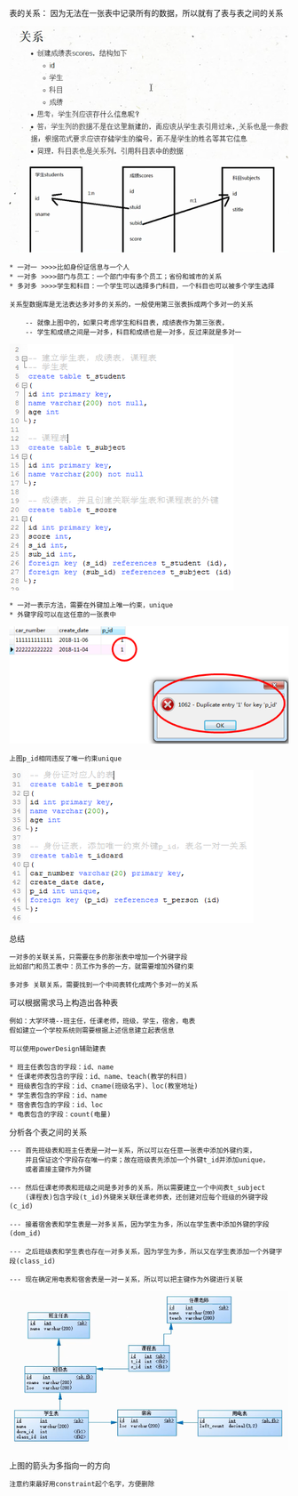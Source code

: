 表的关系： 因为无法在一张表中记录所有的数据，所以就有了表与表之间的关系

![表的关系](../picture/key6.png)

    * 一对一 >>>>比如身份证信息与一个人
    * 一对多 >>>>部门与员工：一个部门中有多个员工；省份和城市的关系
    * 多对多 >>>>学生和科目：一个学生可以选择多门科目，一个科目也可以被多个学生选择
    
    关系型数据库是无法表达多对多的关系的，一般使用第三张表拆成两个多对一的关系
    
        -- 就像上图中的，如果只考虑学生和科目表，成绩表作为第三张表，
        -- 学生和成绩之间是一对多，科目和成绩也是一对多，反过来就是多对一
        
![表的关系](../picture/key7.png) 

    * 一对一表示方法，需要在外键加上唯一约束，unique
    * 外键字段可以在这任意的一张表中

![表的关系](../picture/key8.png)

    上图p_id相同违反了唯一约束unique
     
![表的关系](../picture/key9.png)     

总结

    一对多的关联关系，只需要在多的那张表中增加一个外键字段
    比如部门和员工表中：员工作为多的一方，就需要增加外键约束
    
    多对多 关联关系，需要找到一个中间表转化成两个多对一的关系
    
可以根据需求马上构造出各种表

    例如：大学环境--班主任，任课老师，班级，学生，宿舍，电表
    假如建立一个学校系统则需要根据上述信息建立起表信息
    
    可以使用powerDesign辅助建表
    
    * 班主任表包含的字段：id、name 
    * 任课老师表包含的字段：id、name、teach(教学的科目)
    * 班级表包含的字段：id、cname(班级名字)、loc(教室地址)
    * 学生表包含的字段：id、name
    * 宿舍表包含的字段：id、loc
    * 电表包含的字段：count(电量)
    
分析各个表之间的关系

    --- 首先班级表和班主任表是一对一关系，所以可以在任意一张表中添加外键约束，
        并且保证这个字段存在唯一约束；故在班级表先添加一个外键t_id并添加unique，
        或者直接主键作为外键
        
    --- 然后任课老师表和班级之间是多对多的关系，所以需要建立一个中间表t_subject
        (课程表)包含字段(t_id)外键来关联任课老师表，还创建对应每个班级的外键字段(c_id)
        
    --- 接着宿舍表和学生表是一对多关系，因为学生为多，所以在学生表中添加外键的字段(dom_id)
    
    --- 之后班级表和学生表也存在一对多关系，因为学生为多，所以又在学生表添加一个外键字段(class_id)
    
    --- 现在确定用电表和宿舍表是一对一关系，所以可以把主键作为外键进行关联
    
![表的关系](../picture/key10.png)

上图的箭头为多指向一的方向

    注意约束最好用constraint起个名字，方便删除 